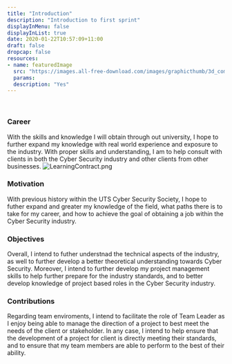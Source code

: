 ```yaml
---
title: "Introduction"
description: "Introduction to first sprint"
displayInMenu: false
displayInList: true
date: 2020-01-22T10:57:09+11:00
draft: false
dropcap: false
resources:
- name: featuredImage
  src: "https://images.all-free-download.com/images/graphicthumb/3d_computer_network_connection_picture_11_168643.jpg"
  params:
  description: "Yes"
---
```


<br>
<h3> Career </h3>
With the skills and knowledge I will obtain through out university, I hope to further expand my knowledge with real world experience and exposure to the industry. With proper skills and 
understanding, I am to help consult with clients in both the Cyber Security industry and other clients from other businesses. 
<img src="/img/LearningContract.png" alt="LearningContract.png">
<br>
<h3> Motivation </h3>
With previous history within the UTS Cyber Security Society, I hope to futher expand and greater my knowledge of the field, what paths there is to take for my career, and how to achieve
the goal of obtaining a job within the Cyber Security industry.
<br>
<h3> Objectives </h3>
Overall, I intend to futher understnad the technical aspects of the industry, as well to further develop a better theoretical understanding towards Cyber Security. Moreover, I intend to 
further develop my project management skills to help further prepare for the industry standards, and to better develop knowledge of project based roles in the Cyber Security industry.
<br>
<h3> Contributions </h3>
Regarding team enviroments, I intend to facilitate the role of Team Leader as I enjoy being able to manage the direction of a project to best meet the needs of the client or stakeholder.
In any case, I intend to help ensure that the development of a project for client is directly meeting their standards, and to ensure that my team members are able to perform to the 
best of their ability.
